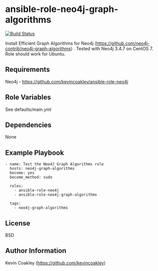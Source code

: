 ansible-role-neo4j-graph-algorithms
===================================

[![Build Status](https://travis-ci.org/kevincoakley/ansible-role-neo4j-graph-algorithms.svg?branch=master)](https://travis-ci.org/kevincoakley/ansible-role-neo4j-graph-algorithms)

Install Efficient Graph Algorithms for Neo4j (https://github.com/neo4j-contrib/neo4j-graph-algorithms) . Tested with Neo4j 3.4.7 on CentOS 7. Role should work for Ubuntu. 

Requirements
------------

Neo4j - https://github.com/kevincoakley/ansible-role-neo4j

Role Variables
--------------

See defaults/main.yml

Dependencies
------------

None

Example Playbook
----------------
        
    - name: Test the Neo4J Graph Algorithms role
      hosts: neo4j-graph-algorithms
      become: yes
      become_method: sudo
    
      roles:
        - ansible-role-neo4j
        - ansible-role-neo4j-graph-algorithms
    
      tags:
        - neo4j-graph-algorithms

License
-------

BSD

Author Information
------------------

Kevin Coakley (https://github.com/kevincoakley)
